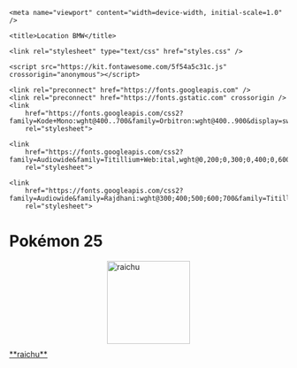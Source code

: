 
<!DOCTYPE html>
<html lang="fr">

<head>
    <meta charset="UTF-8" />

    <meta name="viewport" content="width=device-width, initial-scale=1.0" />

    <title>Location BMW</title>

    <link rel="stylesheet" type="text/css" href="styles.css" />

    <script src="https://kit.fontawesome.com/5f54a5c31c.js" crossorigin="anonymous"></script>
    
    <link rel="preconnect" href="https://fonts.googleapis.com" />
    <link rel="preconnect" href="https://fonts.gstatic.com" crossorigin />
    <link
        href="https://fonts.googleapis.com/css2?family=Kode+Mono:wght@400..700&family=Orbitron:wght@400..900&display=swap"
        rel="stylesheet">

    <link
        href="https://fonts.googleapis.com/css2?family=Audiowide&family=Titillium+Web:ital,wght@0,200;0,300;0,400;0,600;0,700;0,900;1,200;1,300;1,400;1,600;1,700&display=swap"
        rel="stylesheet">

    <link
        href="https://fonts.googleapis.com/css2?family=Audiowide&family=Rajdhani:wght@300;400;500;600;700&family=Titillium+Web:ital,wght@0,200;0,300;0,400;0,600;0,700;0,900;1,200;1,300;1,400;1,600;1,700&display=swap"
        rel="stylesheet">
</head>

Pokémon 25
========================================================

<a href="pokemon_26.html">
<img src="https://raw.githubusercontent.com/PokeAPI/sprites/master/sprites/pokemon/26.png" alt="raichu" width="150" style="display:block; margin:10px auto;">
**raichu**
</a>
